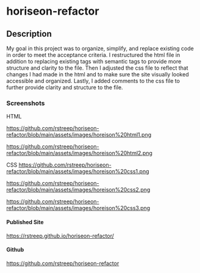 # horiseon-refactor

## Description

My goal in this project was to organize, simplify, and replace existing code in order to meet the acceptance criteria. I restructured the html file in addition to replacing existing tags with semantic tags to provide more structure and clarity to the file. Then I adjusted the css file to reflect that changes I had made in the html and to make sure the site visually looked accessible and organized. Lastly, I added comments to the css file to further provide clarity and structure to the file.

### Screenshots

HTML

https://github.com/rstreep/horiseon-refactor/blob/main/assets/images/horeison%20html1.png

https://github.com/rstreep/horiseon-refactor/blob/main/assets/images/horeison%20html2.png

CSS
https://github.com/rstreep/horiseon-refactor/blob/main/assets/images/horeison%20css1.png

https://github.com/rstreep/horiseon-refactor/blob/main/assets/images/horeison%20css2.png

https://github.com/rstreep/horiseon-refactor/blob/main/assets/images/horeison%20css3.png

#### Published Site

https://rstreep.github.io/horiseon-refactor/

#### Github

https://github.com/rstreep/horiseon-refactor

